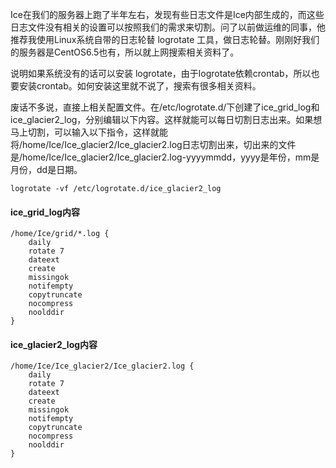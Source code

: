 Ice在我们的服务器上跑了半年左右，发现有些日志文件是Ice内部生成的，而这些日志文件没有相关的设置可以按照我们的需求来切割。问了以前做运维的同事，他推荐我使用Linux系统自带的日志轮替 logrotate 工具，做日志轮替。刚刚好我们的服务器是CentOS6.5也有，所以就上网搜索相关资料了。

说明如果系统没有的话可以安装 logrotate，由于logrotate依赖crontab，所以也要安装crontab。如何安装这里就不说了，搜索有很多相关资料。

废话不多说，直接上相关配置文件。在/etc/logrotate.d/下创建了ice_grid_log和ice_glacier2_log，分别编辑以下内容。这样就能可以每日切割日志出来。如果想马上切割，可以输入以下指令，这样就能将/home/Ice/Ice_glacier2/Ice_glacier2.log日志切割出来，切出来的文件是/home/Ice/Ice_glacier2/Ice_glacier2.log-yyyymmdd，yyyy是年份，mm是月份，dd是日期。

	logrotate -vf /etc/logrotate.d/ice_glacier2_log

#### ice_grid_log内容
	/home/Ice/grid/*.log {
   		daily
   		rotate 7
   		dateext
   		create
   		missingok
   		notifempty
   		copytruncate
   		nocompress
   		noolddir
   	}

#### ice_glacier2_log内容
	/home/Ice/Ice_glacier2/Ice_glacier2.log {
   		daily
   		rotate 7
   		dateext
   		create
   		missingok
   		notifempty
   		copytruncate
   		nocompress
   		noolddir
   	}
